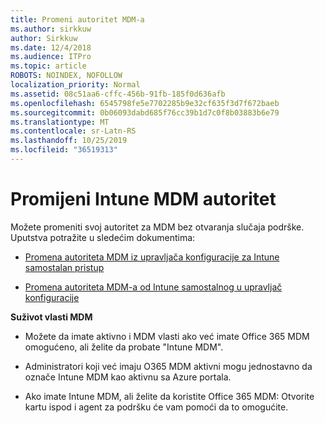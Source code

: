 ```yaml
---
title: Promeni autoritet MDM-a
ms.author: sirkkuw
author: Sirkkuw
ms.date: 12/4/2018
ms.audience: ITPro
ms.topic: article
ROBOTS: NOINDEX, NOFOLLOW
localization_priority: Normal
ms.assetid: 08c51aa6-cffc-456b-91fb-185f0d636afb
ms.openlocfilehash: 6545798fe5e7702285b9e32cf635f3d7f672baeb
ms.sourcegitcommit: 0b06093dabd685f76cc39b1d7c0f8b03883b6e79
ms.translationtype: MT
ms.contentlocale: sr-Latn-RS
ms.lasthandoff: 10/25/2019
ms.locfileid: "36519313"
---
```

# <a name="change-intune-mdm-authority"></a>Promijeni Intune MDM autoritet

Možete promeniti svoj autoritet za MDM bez otvaranja slučaja podrške. Uputstva potražite u sledećim dokumentima:
  
- [Promena autoriteta MDM iz upravljača konfiguracije za Intune samostalan pristup](https://docs.microsoft.com/sccm/mdm/deploy-use/migrate-change-mdm-authority)
    
- [Promena autoriteta MDM-a od Intune samostalnog u upravljač konfiguracije](https://docs.microsoft.com/sccm/mdm/deploy-use/change-mdm-authority)
    
 **Suživot vlasti MDM**
  
- Možete da imate aktivno i MDM vlasti ako već imate Office 365 MDM omogućeno, ali želite da probate "Intune MDM".
    
- Administratori koji već imaju O365 MDM aktivni mogu jednostavno da označe Intune MDM kao aktivnu sa Azure portala.
    
- Ako imate Intune MDM, ali želite da koristite Office 365 MDM: Otvorite kartu ispod i agent za podršku će vam pomoći da to omogućite.
    

